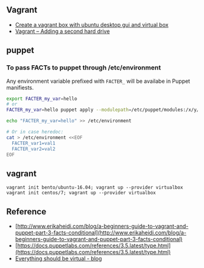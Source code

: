 ## Vagrant

* [Create a vagrant box with ubuntu desktop gui and virtual box](http://aruizca.com/steps-to-create-a-vagrant-base-box-with-ubuntu-14-04-desktop-gui-and-virtualbox/)
* [Vagrant – Adding a second hard drive](http://everythingshouldbevirtual.com/vagrant-adding-a-second-hard-drive)

## puppet
### To pass FACTs to puppet through /etc/environment
Any environment variable prefixed with `FACTER_` will be availabe in Puppet manifiests. 
```bash
export FACTER_my_var=hello
# or
FACTER_my_var=hello puppet apply --modulepath=/etc/puppet/modules:/x/y/z/modules path_to_my.pp --debug

echo "FACTER_my_var=hello" >> /etc/environment

# Or in case heredoc:
cat > /etc/environment <<EOF
  FACTER_var1=val1
  FACTER_var2=val2
EOF
```

## vagrant
```
vagrant init bento/ubuntu-16.04; vagrant up --provider virtualbox
vagrant init centos/7; vagrant up --provider virtualbox
```

## Reference
* [http://www.erikaheidi.com/blog/a-beginners-guide-to-vagrant-and-puppet-part-3-facts-conditional](http://www.erikaheidi.com/blog/a-beginners-guide-to-vagrant-and-puppet-part-3-facts-conditional)
* [https://docs.puppetlabs.com/references/3.5.latest/type.html](https://docs.puppetlabs.com/references/3.5.latest/type.html)
* [Everything should be virtual - blog](http://everythingshouldbevirtual.com/vagrant-adding-a-second-hard-drive)
